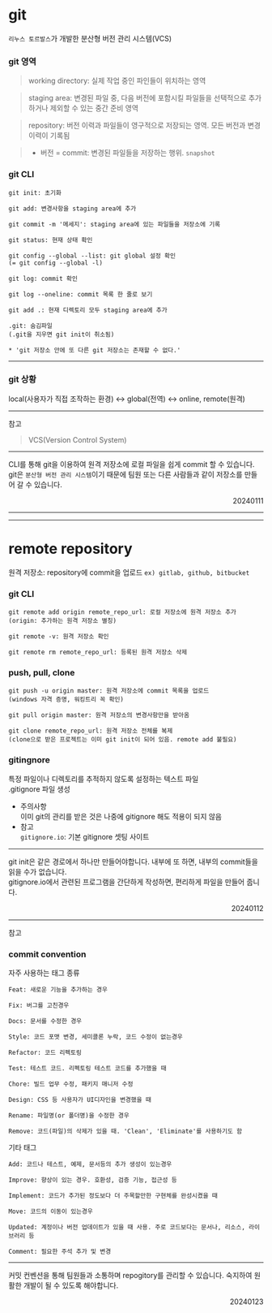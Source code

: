 # git

`리누스 토르발스`가 개발한 분산형 버전 관리 시스템(VCS)

### git 영역
>working directory: 실제 작업 중인 파인들이 위치하는 영역  

>staging area: 변경된 파일 중, 다음 버전에 포함시킬 파일들을 선택적으로 추가하거나 제외할 수 있는 중간 준비 영역  

>repository: 버전 이력과 파일들이 영구적으로 저장되는 영역. 모든 버전과 변경 이력이 기록됨  

>* 버전 = commit: 변경된 파일들을 저장하는 행위. `snapshot`

### git CLI
```
git init: 초기화

git add: 변경사항을 staging area에 추가

git commit -m '메세지': staging area에 있는 파일들을 저장소에 기록

git status: 현재 상태 확인

git config --global --list: git global 설정 확인
(= git config --global -l)

git log: commit 확인

git log --oneline: commit 목록 한 줄로 보기
```
```
git add .: 현재 디렉토리 모두 staging area에 추가

.git: 숨김파일
(.git을 지우면 git init이 취소됨)

* 'git 저장소 안에 또 다른 git 저장소는 존재할 수 없다.'
```
---
### git 상황
local(사용자가 직접 조작하는 환경) <-> global(전역) <-> online, remote(원격)

---
참고
>VCS(Version Control System)
---
CLI를 통해 git을 이용하여 원격 저장소에 로컬 파일을 쉽게 commit 할 수 있습니다.  
git은 `분산형 버전 관리 시스템`이기 때문에 팀원 또는 다른 사람들과 같이 저장소를 만들어 갈 수 있습니다.  
<div style="text-align: right">20240111</div>

---
---
# remote repository
원격 저장소: repository에 commit을 업로드
`ex) gitlab, github, bitbucket`

### git CLI
```
git remote add origin remote_repo_url: 로컬 저장소에 원격 저장소 추가
(origin: 추가하는 원격 저장소 별칭)

git remote -v: 원격 저장소 확인

git remote rm remote_repo_url: 등록된 원격 저장소 삭제
```
### push, pull, clone
```
git push -u origin master: 원격 저장소에 commit 목록을 업로드
(windows 자격 증명, 워킹트리 꼭 확인)

git pull origin master: 원격 저장소의 변경사항만을 받아옴

git clone remote_repo_url: 원격 저장소 전체를 복제
(clone으로 받은 프로젝트는 이미 git init이 되어 있음. remote add 불필요)
```
### gitingnore
특정 파일이나 디렉토리를 추적하지 않도록 설정하는 텍스트 파일  
.gitignore 파일 생성  
* 주의사항  
  이미 git의 관리를 받은 것은 나중에 gitignore 해도 적용이 되지 않음
* 참고  
  `gitignore.io`: 기본 gitignore 셋팅 사이트
---
git init은 같은 경로에서 하나만 만들어야합니다. 내부에 또 하면, 내부의 commit들을 읽을 수가 없습니다.  
gitignore.io에서 관련된 프로그램을 간단하게 작성하면, 편리하게 파일을 만들어 줍니다.  
<div style="text-align: right">20240112</div>

---
참고  
### commit convention
자주 사용하는 태그 종류
```
Feat: 새로운 기능을 추가하는 경우

Fix: 버그를 고친경우

Docs: 문서를 수정한 경우

Style: 코드 포맷 변경, 세미콜론 누락, 코드 수정이 없는경우

Refactor: 코드 리펙토링

Test: 테스트 코드. 리펙토링 테스트 코드를 추가했을 때

Chore: 빌드 업무 수정, 패키지 매니저 수정

Design: CSS 등 사용자가 UI디자인을 변경했을 때

Rename: 파일명(or 폴더명)을 수정한 경우

Remove: 코드(파일)의 삭제가 있을 때. 'Clean', 'Eliminate'를 사용하기도 함
```
기타 태그
```
Add: 코드나 테스트, 예제, 문서등의 추가 생성이 있는경우

Improve: 향상이 있는 경우. 호환성, 검증 기능, 접근성 등

Implement: 코드가 추가된 정도보다 더 주목할만한 구현체를 완성시켰을 때

Move: 코드의 이동이 있는경우

Updated: 계정이나 버전 업데이트가 있을 때 사용. 주로 코드보다는 문서나, 리소스, 라이브러리 등

Comment: 필요한 주석 추가 및 변경
```
---
커밋 컨벤션을 통해 팀원들과 소통하며 repogitory를 관리할 수 있습니다. 숙지하여 원활한 개발이 될 수 있도록 해야합니다.  
<div style="text-align: right">20240123</div>